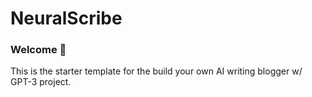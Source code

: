 # NeuralScribe
### Welcome 👋
This is the starter template for the build your own AI writing blogger w/ GPT-3 project.
